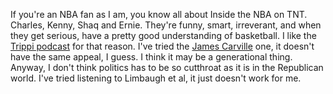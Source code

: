 If you're an NBA fan as I am, you know all about Inside the NBA on TNT. Charles, Kenny, Shaq and Ernie. They're funny, smart, irreverant, and when they get serious, have a pretty good understanding of basketball. I like the <a href="https://podcasts.apple.com/us/podcast/that-trippi-show/id1523896927">Trippi podcast</a> for that reason. I've tried the <a href="https://podcasts.apple.com/us/podcast/politics-war-room-with-james-carville-al-hunt/id1484862164">James Carville</a> one, it doesn't have the same appeal, I guess. I think it may be a generational thing. Anyway, I don't think politics has to be so cutthroat as it is in the Republican world. I've tried listening to Limbaugh et al, it just doesn't work for me. 
